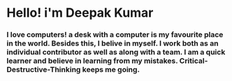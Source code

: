<h1>Hello! i'm Deepak Kumar</h1>
<h3>I love computers! a desk with a computer is my favourite place in the world. Besides this, I belive in myself. I work both as an individual contributor as well as along with a team. I am a quick learner and believe in learning from my mistakes. Critical-Destructive-Thinking keeps me going.</h3>
